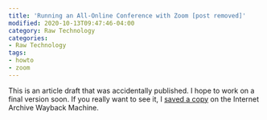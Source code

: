 ```yaml
---
title: 'Running an All-Online Conference with Zoom [post removed]'
modified: 2020-10-13T09:47:46-04:00
category: Raw Technology
categories:
- Raw Technology
tags:
- howto
- zoom
---
```

This is an article draft that was accidentally published.
I hope to work on a final version soon.
If you really want to see it, I [saved a copy](https://web.archive.org/web/20201021145034/https://dltj.org/article/all-online-conference-zoom/) on the Internet Archive Wayback Machine.